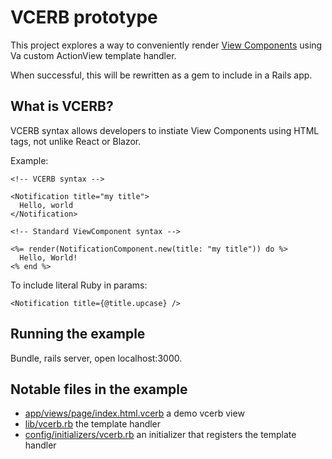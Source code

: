 # VCERB prototype

This project explores a way to conveniently render [View Components](https://viewcomponent.org) using
Va custom ActionView template handler.

When successful, this will be rewritten as a gem to include in a Rails app.

## What is VCERB?

VCERB syntax allows developers to instiate View Components using HTML tags,
not unlike React or Blazor.

Example:

```erbruby
<!-- VCERB syntax -->

<Notification title="my title">
  Hello, world
</Notification>

<!-- Standard ViewComponent syntax -->

<%= render(NotificationComponent.new(title: "my title")) do %>
  Hello, World!
<% end %>
```

To include literal Ruby in params:

```erbruby
<Notification title={@title.upcase} />
```

## Running the example

Bundle, rails server, open localhost:3000.

## Notable files in the example

- [app/views/page/index.html.vcerb](app/views/page/index.html.vcerb) a demo vcerb view
- [lib/vcerb.rb](lib/vcerb.rb) the template handler
- [config/initializers/vcerb.rb](config/initializers/vcerb.rb) an initializer that registers the template handler
